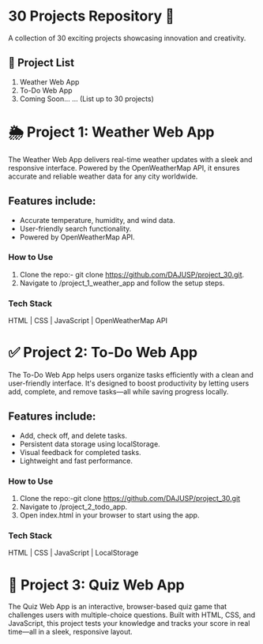 # 30 Projects Repository 🚀

A collection of 30 exciting projects showcasing innovation and creativity.

## 📂 Project List

1. Weather Web App
2. To-Do Web App
3. Coming Soon... ... (List up to 30 projects)

# 🌦️ Project 1: Weather Web App

The Weather Web App delivers real-time weather updates with a sleek and responsive interface. Powered by the OpenWeatherMap API, it ensures accurate and reliable weather data for any city worldwide.

## Features include:

- Accurate temperature, humidity, and wind data.
- User-friendly search functionality.
- Powered by OpenWeatherMap API.

### How to Use

1. Clone the repo:- git clone https://github.com/DAJUSP/project_30.git.
2. Navigate to /project_1_weather_app and follow the setup steps.

### Tech Stack

HTML | CSS | JavaScript | OpenWeatherMap API

# ✅ Project 2: To-Do Web App

The To-Do Web App helps users organize tasks efficiently with a clean and user-friendly interface. It's designed to boost productivity by letting users add, complete, and remove tasks—all while saving progress locally.

## Features include:

- Add, check off, and delete tasks.
- Persistent data storage using localStorage.
- Visual feedback for completed tasks.
- Lightweight and fast performance.

### How to Use

1. Clone the repo:-git clone https://github.com/DAJUSP/project_30.git
2. Navigate to /project_2_todo_app.
3. Open index.html in your browser to start using the app.

### Tech Stack

HTML | CSS | JavaScript | LocalStorage

# 🧠 Project 3: Quiz Web App

The Quiz Web App is an interactive, browser-based quiz game that challenges users with multiple-choice questions. Built with HTML, CSS, and JavaScript, this project tests your knowledge and tracks your score in real time—all in a sleek, responsive layout.
